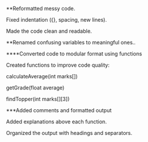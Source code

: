 **Reformatted messy code.

Fixed indentation ({}, spacing, new lines).

Made the code clean and readable.

**Renamed confusing variables to meaningful ones..


****Converted code to modular format using functions

Created functions to improve code quality:

calculateAverage(int marks[])

getGrade(float average)

findTopper(int marks[][3])

***Added comments and formatted output

Added explanations above each function.

Organized the output with headings and separators.
